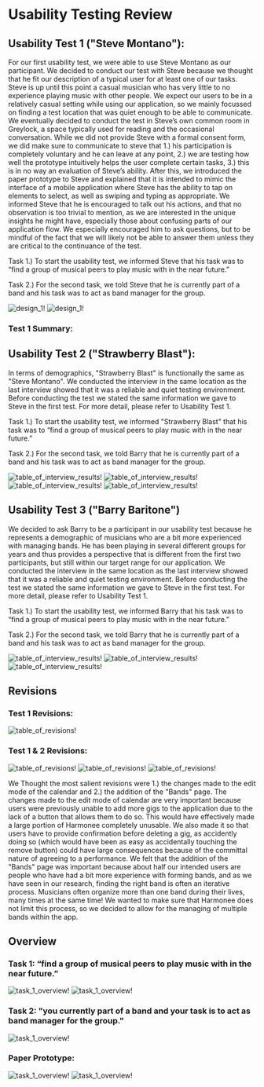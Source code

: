 # Usability Testing Review

## Usability Test 1 ("Steve Montano"):
For our first usability test, we were able to use Steve Montano as our participant. We decided to conduct our test with Steve because we thought that he fit our description of a typical user for at least one of our tasks. Steve is up until this point a casual musician who has very little to no experience playing music with other people. We expect our users to be in a relatively casual setting while using our application, so we mainly focussed on finding a test location that was quiet enough to be able to communicate. We eventually decided to conduct the test in Steve’s own common room in Greylock, a space typically used for reading and the occasional conversation. While we did not provide Steve with a formal consent form, we did make sure to communicate to steve that 1.) his participation is completely voluntary and he can leave at any point, 2.) we are testing how well the prototype intuitively helps the user complete certain tasks, 3.) this is in no way an evaluation of Steve’s ability. After this, we introduced the paper prototype to Steve and explained that it is intended to mimic the interface of a mobile application where Steve has the ability to tap on elements to select, as well as swiping and typing as appropriate. We informed Steve that he is encouraged to talk out his actions, and that no observation is too trivial to mention, as we are interested in the unique insights he might have, especially those about confusing parts of our application flow. We especially encouraged him to ask questions, but to be mindful of the fact that we will likely not be able to answer them unless they are critical to the continuance of the test.

Task 1.)
	To start the usability test, we informed Steve that his task was to “find a group of musical peers to play music with in the near future.”
	
Task 2.)
  	 For the second task, we told Steve that he is currently part of a band and his task was to act as band manager for the group.

![design_1!](/img/UserTestTable1.PNG)
![design_1!](/img/UserTestTable2.PNG)

###  Test 1 Summary:



## Usability Test 2 ("Strawberry Blast"):
In terms of demographics, "Strawberry Blast" is functionally the same as "Steve Montano". We conducted the interview in the same location as the last interview showed that it was a reliable and quiet testing environment. Before conducting the test we stated the same information we gave to Steve in the first test. For more detail, please refer to Usability Test 1.


Task 1.)
	To start the usability test, we informed "Strawberry Blast" that his task was to “find a group of musical peers to play music with in the near future.”

Task 2.)
  	 For the second task, we told Barry that he is currently part of a band and his task was to act as band manager for the group.

![table_of_interview_results!](/img/StrawberryInterview1.png)
![table_of_interview_results!](/img/StrawberryInterview2.png)
![table_of_interview_results!](/img/StrawberryInterview3.png)
![table_of_interview_results!](/img/StrawberryInterview4.png)



## Usability Test 3 ("Barry Baritone")
We decided to ask Barry to be a participant in our usability test because he represents a demographic of musicians who are a bit more experienced with managing bands. He has been playing in several different groups for years and thus provides a perspective that is different from the first two participants, but still within our target range for our application. We conducted the interview in the same location as the last interview showed that it was a reliable and quiet testing environment. Before conducting the test we stated the same information we gave to Steve in the first test. For more detail, please refer to Usability Test 1.


Task 1.)
	To start the usability test, we informed Barry that his task was to “find a group of musical peers to play music with in the near future.”

Task 2.)
  	 For the second task, we told Barry that he is currently part of a band and his task was to act as band manager for the group.

![table_of_interview_results!](/img/BarryInterview1.png)
![table_of_interview_results!](/img/BarryInterview2.png)
![table_of_interview_results!](/img/BarryInterview3.png)



## Revisions
### Test 1 Revisions:
![table_of_revisions!](/img/UsabilityTest1Rev.PNG)

### Test 1 & 2 Revisions:
![table_of_revisions!](/img/Revisions1-11-10-19.png)
![table_of_revisions!](/img/Revisions2-11-10-19.png)
![table_of_revisions!](/img/Revisions3-11-10-19.png)

We Thought the most salient revisions were 1.) the changes made to the edit mode of the calendar and 2.) the addition of the "Bands" page. The changes made to the edit mode of calendar are very important because users were previously unable to add more gigs to the application due to the lack of a button that allows them to do so. This would have effectively made a large portion of Harmonee completely unusable. We also made it so that users have to provide confirmation before deleting a gig, as accidently doing so (which would have been as easy as accidentally touching the remove button) could have large consequences because of the committal nature of agreeing to a performance. We felt that the addition of the "Bands" page was important because about half our intended users are people who have had a bit more experience with forming bands, and as we have seen in our research, finding the right band is often an iterative process. Musicians often organize more than one band during their lives, many times at the same time! We wanted to make sure that Harmonee does not limit this process, so we decided to allow for the managing of multiple bands within the app. 

## Overview

### Task 1: “find a group of musical peers to play music with in the near future.”
![task_1_overview!](/img/Task1-1.png)
![task_1_overview!](/img/Task1-2.png)

### Task 2: "you currently part of a band and your task is to act as band manager for the group."
![task_1_overview!](/img/Task2.png)

### Paper Prototype:
![task_1_overview!](/img/PrototypeOverview1.png)
![task_1_overview!](/img/PrototypeOverview2.png)



